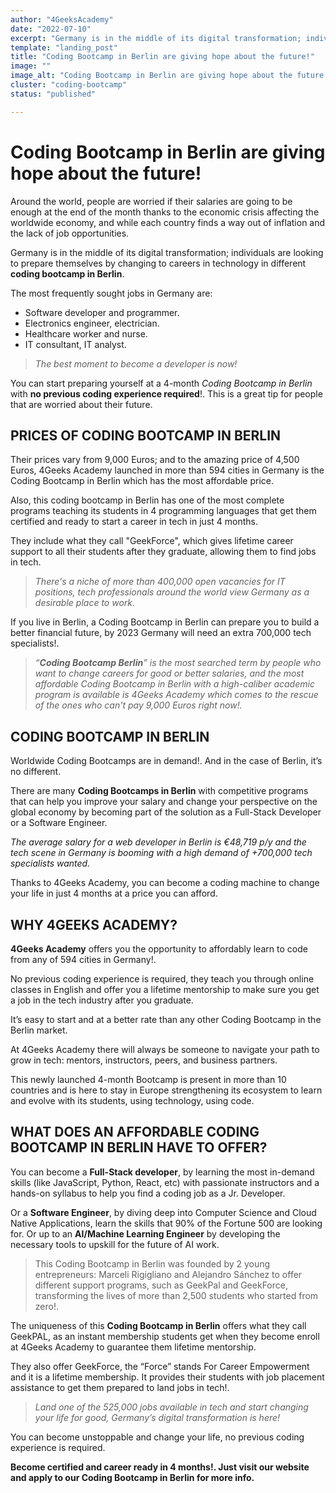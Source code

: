 ```yaml
---
author: "4GeeksAcademy"
date: "2022-07-10"
excerpt: "Germany is in the middle of its digital transformation; individuals are looking to prepare themselves by changing to careers in technology in different coding bootcamp in Berlin."
template: "landing_post"
title: "Coding Bootcamp in Berlin are giving hope about the future!"
image: ""
image_alt: "Coding Bootcamp in Berlin are giving hope about the future!"
cluster: "coding-bootcamp"
status: "published"

---
```


# **Coding Bootcamp in Berlin are giving hope about the future!**

Around the world, people are worried if their salaries are going to be enough at the end of the month thanks to the economic crisis affecting the worldwide economy, and while each country finds a way out of inflation and the lack of job opportunities.

Germany is in the middle of its digital transformation; individuals are looking to prepare themselves by changing to careers in technology in different **coding bootcamp in Berlin**.

The most frequently sought jobs in Germany are:

- Software developer and programmer.
- Electronics engineer, electrician.
- Healthcare worker and nurse.
- IT consultant, IT analyst.

> *The best moment to become a developer is now!*
> 

You can start preparing yourself at a 4-month *Coding Bootcamp in Berlin* with **no previous coding experience required**!. This is a great tip for people that are worried about their future.

## PRICES OF CODING BOOTCAMP IN BERLIN

Their prices vary from 9,000 Euros; and to the amazing price of 4,500 Euros, 4Geeks Academy launched in more than 594 cities in Germany is the Coding Bootcamp in Berlin which has the most affordable price.

Also, this coding bootcamp in Berlin has one of the most complete programs teaching its students in 4 programming languages that get them certified and ready to start a career in tech in just 4 months.

They include what they call "GeekForce", which gives lifetime career support to all their students after they graduate, allowing them to find jobs in tech.

> *There's a niche of more than 400,000 open vacancies for IT positions, tech professionals around the world view Germany as a desirable place to work.*
> 

If you live in Berlin, a Coding Bootcamp in Berlin can prepare you to build a better financial future, by 2023 Germany will need an extra 700,000 tech specialists!.

> *“**Coding Bootcamp Berlin**” is the most searched term by people who want to change careers for good or better salaries, and the most affordable Coding Bootcamp in Berlin with a high-caliber academic program is available is 4Geeks Academy which comes to the rescue of the ones who can't pay 9,000 Euros right now!.*
> 

## **CODING BOOTCAMP IN BERLIN**

Worldwide Coding Bootcamps are in demand!. And in the case of Berlin, it’s no different.

There are many **Coding Bootcamps in Berlin** with competitive programs that can help you improve your salary and change your perspective on the global economy by becoming part of the solution as a Full-Stack Developer or a Software Engineer.

*The average salary for a web developer in Berlin is €48,719 p/y and the tech scene in Germany is booming with a high demand of +700,000 tech specialists wanted.*

Thanks to 4Geeks Academy, you can become a coding machine to change your life in just 4 months at a price you can afford.

## **WHY 4GEEKS ACADEMY?**

**4Geeks Academy** offers you the opportunity to affordably learn to code from any of 594 cities in Germany!.

No previous coding experience is required, they teach you through online classes in English and offer you a lifetime mentorship to make sure you get a job in the tech industry after you graduate.

It’s easy to start and at a better rate than any other Coding Bootcamp in the Berlin market.

At 4Geeks Academy there will always be someone to navigate your path to grow in tech: mentors, instructors, peers, and business partners.

This newly launched 4-month Bootcamp is present in more than 10 countries and is here to stay in Europe strengthening its ecosystem to learn and evolve with its students, using technology, using code.

## **WHAT DOES AN AFFORDABLE CODING BOOTCAMP IN BERLIN HAVE TO OFFER?**

You can become a **Full-Stack developer**, by learning the most in-demand skills (like JavaScript, Python, React, etc) with passionate instructors and a hands-on syllabus to help you find a coding job as a Jr. Developer.

Or a **Software Engineer**, by diving deep into Computer Science and Cloud Native Applications, learn the skills that 90% of the Fortune 500 are looking for. Or up to an **AI/Machine Learning Engineer** by developing the necessary tools to upskill for the future of AI work.

> This Coding Bootcamp in Berlin was founded by 2 young entrepreneurs: Marceli Rigigliano and Alejandro Sánchez to offer different support programs, such as GeekPal and GeekForce, transforming the lives of more than 2,500 students who started from zero!.
> 

The uniqueness of this **Coding Bootcamp in Berlin** offers what they call GeekPAL, as an instant membership students get when they become enroll at 4Geeks Academy to guarantee them lifetime mentorship.

They also offer GeekForce, the “Force” stands For Career Empowerment and it is a lifetime membership. It provides their students with job placement assistance to get them prepared to land jobs in tech!.

> *Land one of the 525,000 jobs available in tech and start changing your life for good, Germany’s digital transformation is here!*
> 

You can become unstoppable and change your life, no previous coding experience is required.

**Become certified and career ready in 4 months!. Just visit our website and apply to our Coding Bootcamp in Berlin for more info.**
